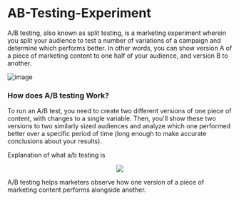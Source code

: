 # AB-Testing-Experiment

A/B testing, also known as split testing, is a marketing experiment wherein you split your audience to test a number of variations of a campaign and determine which performs better. In other words, you can show version A of a piece of marketing content to one half of your audience, and version B to another.

![image](https://user-images.githubusercontent.com/64821137/235305996-c3fa20b0-2ce1-4e28-8e4a-170f16d7e705.png)

### How does A/B testing Work?

To run an A/B test, you need to create two different versions of one piece of content, with changes to a single variable. Then, you'll show these two versions to two similarly sized audiences and analyze which one performed better over a specific period of time (long enough to make accurate conclusions about your results).

Explanation of what a/b testing is

<p align="center">
  <img src="https://user-images.githubusercontent.com/64821137/235306046-5c3b2c0f-208a-408f-a350-634fa566818a.png" />
</p>

A/B testing helps marketers observe how one version of a piece of marketing content performs alongside another.
